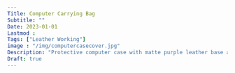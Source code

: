 ```yaml
---
Title: Computer Carrying Bag
Subtitle: ""
Date: 2023-01-01
Lastmod : 
Tags: ["Leather Working"]
image : "/img/computercasecover.jpg"
Description: "Protective computer case with matte purple leather base and light tan accents."
Draft: true
---
```

